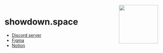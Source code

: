 <img src="https://user-images.githubusercontent.com/193136/163832342-d6ad24b7-0d45-4af0-89de-d183b81fd072.png" width="128" align="right">

# showdown.space

- [Discord server](https://warp.showdown.space/discord)
- [Figma](https://warp.showdown.space/figma)
- [Notion](https://warp.showdown.space/notion)
